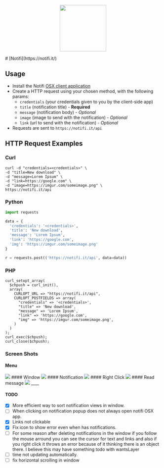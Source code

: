 <p align="center"><img height="150px" src="https://github.com/maxisme/notifi/blob/master/bell.png"></p>
# [Notifi](https://notifi.it/)

## Usage
- Install the Notifi [OSX client application](https://notifi.it/download)
- Create a HTTP request using your chosen method, with the following params:
  - `credentials` (your credentials given to you by the client-side app)
  - `title` (notification title) - **Required**
  - `message` (notification body) - _Optional_
  - `image` (image to send with the notification) - _Optional_
  - `link` (url to send with the notification) - _Optional_
- Requests are sent to `https://notifi.it/api`

## HTTP Request Examples

### Curl
```
curl -d "credentials=<credentials>" \
-d "title=New download" \
-d "message=Lorem Ipsum" \
-d "link=https://google.com" \
-d "image=https://imgur.com/someimage.png" \
https://notifi.it/api
```

### Python
```python
import requests

data = {
  'credentials': '<credentials>',
  'title': 'New download',
  'message': 'Lorem Ipsum',
  'link': 'https://google.com',
  'img': 'https://imgur.com/someimage.png'
}

r = requests.post(('https://notifi.it/api', data=data))
```

### PHP
```
curl_setopt_array(
  $chpush = curl_init(),
  array(
    CURLOPT_URL => "https://notifi.it/api",
    CURLOPT_POSTFIELDS => array(
      "credentials" => '<credentials>',
      "title" => 'New download',
      "message" => 'Lorem Ipsum',
      "link" => 'https://google.com',
      "img" => 'https://imgur.com/someimage.png',
    )
  )
);
curl_exec($chpush);
curl_close($chpush);
```

### Screen Shots
#### Menu
<img src="https://github.com/maxisme/notifi/raw/master/Screen%20Shots/Menubar.png">
#### Window
<img src="https://github.com/maxisme/notifi/raw/master/Screen%20Shots/Window.png">
#### Notification
<img src="https://github.com/maxisme/notifi/raw/master/Screen%20Shots/Notification.png">
#### Right Click
<img src="https://github.com/maxisme/notifi/raw/master/Screen%20Shots/RightClick.png">
#### Read message
<img src="https://github.com/maxisme/notifi/raw/master/Screen%20Shots/Read.png">
____

#### TODO

- [x] More efficient way to sort notification views in window.
- [ ] When clicking on notification popup does not always open notifi OSX app.
- [x] Links not clickable
- [x] Fix icon to show error even when has notifications.
- [ ] For some reason after deleting notifications in the window if you follow the mouse arround you can see the cursor for text and links and also if you right click it throws an error because of it thinking there is an object there. I believe this may have something todo with wantsLayer
- [ ] time not updating automatically.
- [ ] fix horizontal scrolling in window
